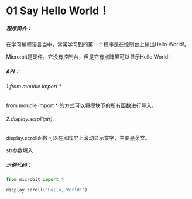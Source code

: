 # 01 Say Hello World！
##### 程序简介：

在学习编程语言当中，常常学习到的第一个程序是在控制台上输出Hello World!。

Micro:bit是硬件，它没有控制台，但是它有点阵屏可以显示Hello World!



##### API：

###### 1.from moudle import * 

  from moudle import * 的方式可以将模块下的所有函数进行导入。

  

###### 2.display.scroll(str)

display.scroll函数可以在点阵屏上滚动显示文字，主要是英文。

str参数填入





##### 示例代码：

```python
from microbit import *     

display.scroll('Hello, World!')     

```

